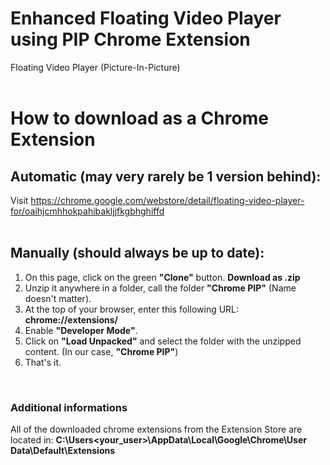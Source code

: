 # Enhanced Floating Video Player using PIP Chrome Extension
Floating Video Player (Picture-In-Picture)<br /><br />

# How to download as a Chrome Extension

## Automatic (may very rarely be 1 version behind): 
Visit https://chrome.google.com/webstore/detail/floating-video-player-for/oaihjcmhhokpahibakljjfkgbhghiffd
<br /><br />

## Manually (should always be up to date):

1. On this page, click on the green **"Clone"** button. **Download as .zip**
2. Unzip it anywhere in a folder, call the folder **"Chrome PIP"** (Name doesn't matter).
3. At the top of your browser, enter this following URL: **chrome://extensions/**
4. Enable **"Developer Mode"**.
5. Click on **"Load Unpacked"** and select the folder with the unzipped content. (In our case, **"Chrome PIP"**)
6. That's it.

<br />

### Additional informations
All of the downloaded chrome extensions from the Extension Store are located in: 
**C:\Users\<your_user>\AppData\Local\Google\Chrome\User Data\Default\Extensions**
